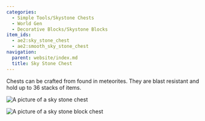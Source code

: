 ```yaml
---
categories:
  - Simple Tools/Skystone Chests
  - World Gen
  - Decorative Blocks/Skystone Blocks
item_ids:
  - ae2:sky_stone_chest
  - ae2:smooth_sky_stone_chest
navigation:
  parent: website/index.md
  title: Sky Stone Chest
---
```


Chests can be crafted from <ItemLink id="sky_stone_block" /> found in meteorites.
They are blast resistant and hold up to 36 stacks of items.

<div className="level"><div className="level-left">

<RecipeFor id="sky_stone_chest" />

</div><div className="level-right">

![A picture of a sky stone chest](../../assets/large/sky_stone_chest.png)

</div></div>
<div className="level"><div className="level-left">

<RecipeFor id="smooth_sky_stone_chest" />

</div><div className="level-right">

![A picture of a sky stone block chest](../../assets/large/sky_stone_block_chest.png)

</div></div>
